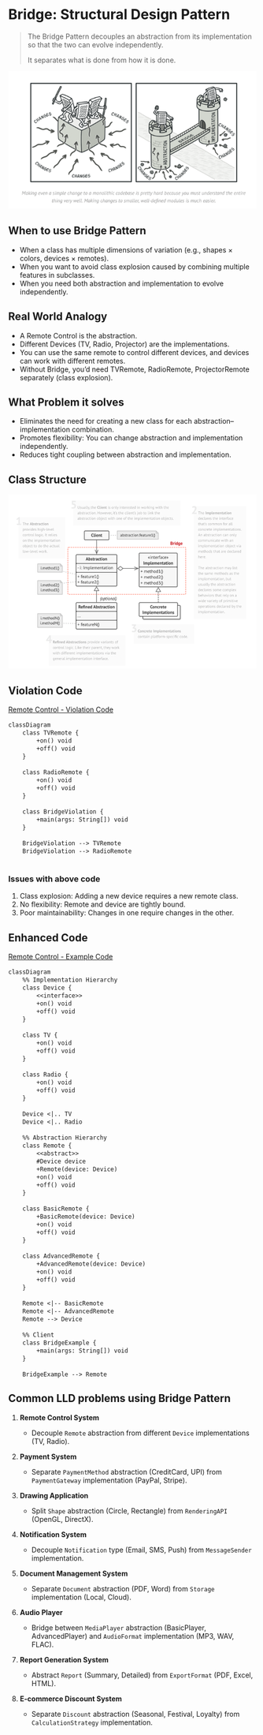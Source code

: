 # Bridge: Structural Design Pattern

> The Bridge Pattern decouples an abstraction from its implementation so that the two can evolve independently. 
> 
> It separates what is done from how it is done.

![representation](../../images/bridge-dp.png)

## When to use Bridge Pattern
- When a class has multiple dimensions of variation (e.g., shapes × colors, devices × remotes).
- When you want to avoid class explosion caused by combining multiple features in subclasses.
- When you need both abstraction and implementation to evolve independently.

## Real World Analogy

- A Remote Control is the abstraction. 
- Different Devices (TV, Radio, Projector) are the implementations. 
- You can use the same remote to control different devices, and devices can work with different remotes. 
- Without Bridge, you’d need TVRemote, RadioRemote, ProjectorRemote separately (class explosion).

## What Problem it solves

- Eliminates the need for creating a new class for each abstraction–implementation combination. 
- Promotes flexibility: You can change abstraction and implementation independently. 
- Reduces tight coupling between abstraction and implementation.

## Class Structure
![bridge-class-structure](../../images/structure/bridge.png)

## Violation Code

[Remote Control - Violation Code](./../../code/designPatterns/bridge/BridgeViolation.java)

```mermaid
classDiagram
    class TVRemote {
        +on() void
        +off() void
    }

    class RadioRemote {
        +on() void
        +off() void
    }

    class BridgeViolation {
        +main(args: String[]) void
    }

    BridgeViolation --> TVRemote
    BridgeViolation --> RadioRemote


```

### Issues with above code

1. Class explosion: Adding a new device requires a new remote class. 
2. No flexibility: Remote and device are tightly bound. 
3. Poor maintainability: Changes in one require changes in the other.

## Enhanced Code

[Remote Control - Example Code](./../../code/designPatterns/bridge/BridgeExample.java)

```mermaid
classDiagram
    %% Implementation Hierarchy
    class Device {
        <<interface>>
        +on() void
        +off() void
    }

    class TV {
        +on() void
        +off() void
    }

    class Radio {
        +on() void
        +off() void
    }

    Device <|.. TV
    Device <|.. Radio

    %% Abstraction Hierarchy
    class Remote {
        <<abstract>>
        #Device device
        +Remote(device: Device)
        +on() void
        +off() void
    }

    class BasicRemote {
        +BasicRemote(device: Device)
        +on() void
        +off() void
    }

    class AdvancedRemote {
        +AdvancedRemote(device: Device)
        +on() void
        +off() void
    }

    Remote <|-- BasicRemote
    Remote <|-- AdvancedRemote
    Remote --> Device

    %% Client
    class BridgeExample {
        +main(args: String[]) void
    }

    BridgeExample --> Remote

```

## Common LLD problems using Bridge Pattern

1. **Remote Control System**
    - Decouple `Remote` abstraction from different `Device` implementations (TV, Radio).

2. **Payment System**
    - Separate `PaymentMethod` abstraction (CreditCard, UPI) from `PaymentGateway` implementation (PayPal, Stripe).

3. **Drawing Application**
    - Split `Shape` abstraction (Circle, Rectangle) from `RenderingAPI` (OpenGL, DirectX).

4. **Notification System**
    - Decouple `Notification` type (Email, SMS, Push) from `MessageSender` implementation.

5. **Document Management System**
    - Separate `Document` abstraction (PDF, Word) from `Storage` implementation (Local, Cloud).

6. **Audio Player**
    - Bridge between `MediaPlayer` abstraction (BasicPlayer, AdvancedPlayer) and `AudioFormat` implementation (MP3, WAV, FLAC).

7. **Report Generation System**
    - Abstract `Report` (Summary, Detailed) from `ExportFormat` (PDF, Excel, HTML).

8. **E-commerce Discount System**
    - Separate `Discount` abstraction (Seasonal, Festival, Loyalty) from `CalculationStrategy` implementation.